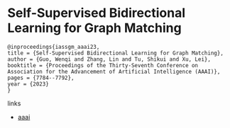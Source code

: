 # Self-Supervised Bidirectional Learning for Graph Matching

```
@inproceedings{iassgm_aaai23,
title = {Self-Supervised Bidirectional Learning for Graph Matching},
author = {Guo, Wenqi and Zhang, Lin and Tu, Shikui and Xu, Lei},
booktitle = {Proceedings of the Thirty-Seventh Conference on Association for the Advancement of Artificial Intelligence (AAAI)},
pages = {7784--7792},
year = {2023}
}
```

links
- [aaai](https://ojs.aaai.org/index.php/AAAI/article/view/25943)
